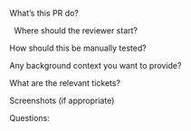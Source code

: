 What’s this PR do?

  Where should the reviewer start?  

How should this be manually tested?  

Any background context you want to provide?  

What are the relevant tickets?  

Screenshots (if appropriate)

Questions: 
